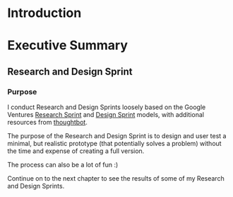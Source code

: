 # Introduction

# Executive Summary

## Research and Design Sprint

### Purpose
I conduct Research and Design Sprints loosely based on the Google Ventures [Research Sprint](http://www.gv.com/lib/the-gv-research-sprint-a-4-day-process-for-answering-important-startup-questions) and [Design Sprint](http://www.gv.com/sprint) models, with additional resources from [thoughtbot](https://github.com/thoughtbot/design-sprint). 

The purpose of the Research and Design Sprint is to design and user test a minimal, but realistic prototype (that potentially solves a problem) without the time and expense of creating a full version.

The process can also be a lot of fun :)

Continue on to the next chapter to see the results of some of my Research and Design Sprints.

